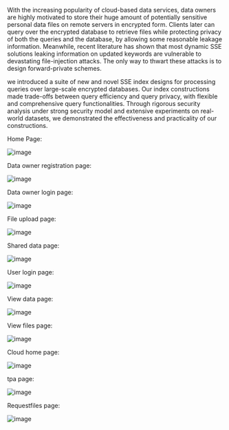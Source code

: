 With the increasing popularity of cloud-based data services, data owners are highly motivated to store their huge amount of potentially sensitive personal data files on remote servers in encrypted form.
Clients later can query over the encrypted database to retrieve files while protecting privacy of both the queries and the database, by allowing some reasonable leakage information. 
 Meanwhile, recent literature has shown that most dynamic SSE solutions leaking information on updated keywords are vulnerable to devastating file-injection attacks. 
The only way to thwart these attacks is to design forward-private schemes. 

we introduced a suite of new and novel SSE index designs for processing queries over large-scale encrypted databases. 
Our index constructions made trade-offs between query efficiency and query privacy, with flexible and comprehensive query functionalities. 
Through rigorous security analysis under strong security model and extensive experiments on real-world datasets, we demonstrated the effectiveness and practicality of our constructions.

Home Page:

![image](https://github.com/Sharwalesneha/Privacy-preserving-Indexing-and-Query-Processing-for-Secure-Dynamic-Cloud-Storage/assets/163988286/b9ccc577-e441-4b52-b009-ff44015cd450)

Data owner registration page: 

![image](https://github.com/Sharwalesneha/Privacy-preserving-Indexing-and-Query-Processing-for-Secure-Dynamic-Cloud-Storage/assets/163988286/669a0137-7f11-43e1-8c97-99c68674091b)

Data owner login page: 

![image](https://github.com/Sharwalesneha/Privacy-preserving-Indexing-and-Query-Processing-for-Secure-Dynamic-Cloud-Storage/assets/163988286/b103693c-9509-4a9d-aaf2-a0b40aaaf31e)

File upload page:

![image](https://github.com/Sharwalesneha/Privacy-preserving-Indexing-and-Query-Processing-for-Secure-Dynamic-Cloud-Storage/assets/163988286/ac4655f0-e9ae-4c0b-94f4-45c4989adc2d)

Shared data page: 

![image](https://github.com/Sharwalesneha/Privacy-preserving-Indexing-and-Query-Processing-for-Secure-Dynamic-Cloud-Storage/assets/163988286/8e619499-cbdd-443a-bcd7-3b283bef8434)

User login page:

![image](https://github.com/Sharwalesneha/Privacy-preserving-Indexing-and-Query-Processing-for-Secure-Dynamic-Cloud-Storage/assets/163988286/8e6a2271-28c9-4db4-b838-a36c89000d44)

View data page:

![image](https://github.com/Sharwalesneha/Privacy-preserving-Indexing-and-Query-Processing-for-Secure-Dynamic-Cloud-Storage/assets/163988286/e5920aaa-89d0-4fa0-b4b7-0053c845d78e)

View files page:

![image](https://github.com/Sharwalesneha/Privacy-preserving-Indexing-and-Query-Processing-for-Secure-Dynamic-Cloud-Storage/assets/163988286/e8b4caaa-bf29-496a-83f6-a3142158d3f1)

Cloud home page:

![image](https://github.com/Sharwalesneha/Privacy-preserving-Indexing-and-Query-Processing-for-Secure-Dynamic-Cloud-Storage/assets/163988286/48295407-bd99-407f-9e22-82aae429ad5d)

tpa page:

![image](https://github.com/Sharwalesneha/Privacy-preserving-Indexing-and-Query-Processing-for-Secure-Dynamic-Cloud-Storage/assets/163988286/6877e56d-1ba2-46bb-9887-d3c09601811a)

Requestfiles page:

![image](https://github.com/Sharwalesneha/Privacy-preserving-Indexing-and-Query-Processing-for-Secure-Dynamic-Cloud-Storage/assets/163988286/915ed006-daa6-445c-843f-f00a7728a33f)
